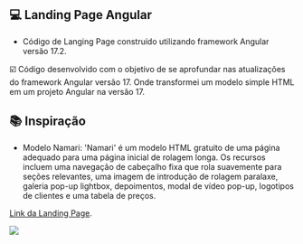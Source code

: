 ## 💻 Landing Page Angular

- Código de Langing Page construído utilizando framework Angular versão 17.2.

☑️ Código desenvolvido com o objetivo de se aprofundar nas atualizações do framework Angular versão 17. Onde transformei um modelo simple HTML em um projeto Angular na versão 17. 

## :books: Inspiração
 - Modelo Namari:
'Namari' é um modelo HTML gratuito de uma página adequado para uma página inicial de rolagem longa. Os recursos incluem uma navegação de cabeçalho fixa que rola suavemente para seções relevantes, uma imagem de introdução de rolagem paralaxe, galeria pop-up lightbox, depoimentos, modal de vídeo pop-up, logotipos de clientes e uma tabela de preços.

<a href="https://demos.onepagelove.com/html/namari/" target="_blank">Link da Landing Page</a>.

<img src="https://onepagelove.imgix.net/2017/08/opl-big-namari.jpg?max-h=4096&min-w=1280&fit=crop&fp-y=0&auto=compress">
